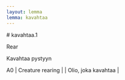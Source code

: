 ```yaml
---
layout: lemma
lemma: kavahtaa
---
```


<div class="sense">
# <span class="sensename">kavahtaa.1</span>

<span class="description">Rear</span>

<span class="description">Kavahtaa pystyyn</span>

A0 | Creature rearing |   | Olio, joka kavahtaa |  

</div>

